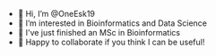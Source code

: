 - 👋 Hi, I’m @OneEsk19
- 👀 I’m interested in Bioinformatics and Data Science
- 🌱 I've just finished an MSc in Bioinformatics
- 💞️ Happy to collaborate if you think I can be useful!

<!---
OneEsk19/OneEsk19 is a ✨ special ✨ repository because its `README.md` (this file) appears on your GitHub profile.
You can click the Preview link to take a look at your changes.
--->

